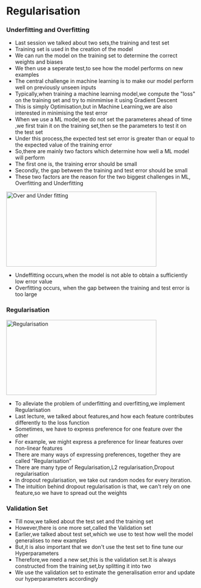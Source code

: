# Regularisation

### Underfitting and Overfitting 
* Last session we talked about two sets,the training and test set
* Training set is used in the creation of the model
* We can run the model on the training set to determine the correct weights and biases 
* We then use a seperate test,to see how the model performs on new examples 
* The central challenge in machine learning is to make our model perform well on previously unseen inputs
* Typically,when training a machine learning model,we compute the "loss" on the training set and try to minmimise it using Gradient Descent
* This is simply Optimisation,but in Machine Learning,we are also interested in minimising the test error 
* When we use a ML model,we do not set the parameteres ahead of time ,we first train it on the training set,then se the parameters to test it on the test set
* Under this process,the expected test set error is greater than or equal to the expected value of the training error
* So,there are mainly two factors which determine how well a ML model will perform 
* The first one is, the training error should be small
* Secondly, the gap between the training and test error should be small
* These two factors are the reason for the two biggest challenges in ML, Overfitting and Underfitting  

<p>
  <img src="https://github.com/akshaydevml/Intro-to-Machine-Learning-Workshop/blob/master/uofitting_1.jpg" height="200" width="400" alt="Over and Under fitting"/>
</p>

* Undeffitting occurs,when the model is not able to obtain a sufficiently low error value
* Overfitting occurs, when the gap between the training and test error is too large


### Regularisation 

<p>
  <img src="https://github.com/akshaydevml/Intro-to-Machine-Learning-Workshop/blob/master/regularisation_1.jpg" height="200" width="400" alt="Regularisation"/>
</p>

* To alleviate the problem of underfitting and overfitting,we implement Regularisation
* Last lecture, we talked about features,and how each feature contributes differently to the loss function 
* Sometimes, we have to express preference for one feature over the other 
* For example, we might express a preference for linear features over non-linear features 
* There are many ways of expressing preferences, together they are called "Regularisation"
* There are many type of Regularisation,L2 regularisation,Dropout regularisation
* In dropout regularisation, we take out random nodes for every iteration.
* The intuition behind dropout regularisation is that, we can't rely on one feature,so we have to spread out the weights


### Validation Set

* Till now,we talked about the test set and the training set
* However,there is one more set,called the Validation set 
* Earlier,we talked about test set,which we use to test how well the model generalises to new examples
* But,it is also important that we don't use the test set to fine tune our Hyperparameters
* Therefore,we need a new set,this is the validation set.It is always constructed from the training set,by splitting it into     two
* We use the validation set to estimate the generalisation error and update our hyperparameters accordingly 
